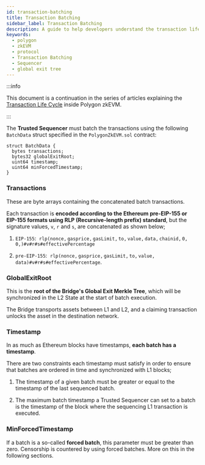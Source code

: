 ```yaml
---
id: transaction-batching
title: Transaction Batching
sidebar_label: Transaction Batching
description: A guide to help developers understand the transaction life cycle in zkEVM.
keywords:
  - polygon
  - zkEVM
  - protocol
  - Transaction Batching
  - Sequencer
  - global exit tree
---
```


:::info

This document is a continuation in the series of articles explaining the [<ins>Transaction Life Cycle</ins>](l2-transaction-cycle-intro.md) inside Polygon zkEVM.

:::

The **Trusted Sequencer** must batch the transactions using the following `BatchData` struct specified in the `PolygonZkEVM.sol` contract:

```
struct BatchData {
  bytes transactions;
  bytes32 globalExitRoot;
  uint64 timestamp;
  uint64 minForcedTimestamp;
}
```

### Transactions

​These are byte arrays containing the concatenated batch transactions. 

​Each transaction is **encoded according to the Ethereum pre-EIP-155 or EIP-155 formats using RLP (Recursive-length prefix) standard**, but the signature values, `v`, `r` and `s`, are concatenated as shown below;

1. `EIP-155`: $\mathtt{\ rlp(nonce, gasprice, gasLimit, to, value, data, chainid, 0, 0,) \#v\#r\#s\#effectivePercentage}$ 

2. `pre-EIP-155`: $\mathtt{\ rlp(nonce, gasprice, gasLimit, to, value, data) \#v\#r\#s\# effectivePercentage}$.

### GlobalExitRoot

This is the **root of the Bridge's Global Exit Merkle Tree**, which will be synchronized in the L2 State at the start of batch execution.

The Bridge transports assets between L1 and L2, and a claiming transaction unlocks the asset in the destination network.

### Timestamp

​In as much as Ethereum blocks have timestamps, **each batch has a timestamp**. 

​There are two constraints each timestamp must satisfy in order to ensure that batches are ordered in time and synchronized with L1 blocks;

1. The timestamp of a given batch must be greater or equal to the timestamp of the last sequenced batch.

2. The maximum batch timestamp a Trusted Sequencer can set to a batch is the timestamp of the block where the sequencing L1 transaction is executed.

### MinForcedTimestamp

If a batch is a so-called **forced batch**, this parameter must be greater than zero. Censorship is countered by using forced batches. More on this in the following sections.
